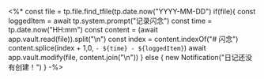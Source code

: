 <%*
const file = tp.file.find_tfile(tp.date.now("YYYY-MM-DD")
if(file){
const loggedItem = await tp.system.prompt("记录闪念")
const time = tp.date.now("HH:mm")
const content = (await app.vault.read(file)).split("\n")
const index = content.indexOf("# 闪念")
content.splice(index + 1,0, `- ${time} - ${loggedItem}`)
await app.vault.modify(file, content.join("\n"))
} else {
new Notification("日记还没有创建！")
}
-%>

